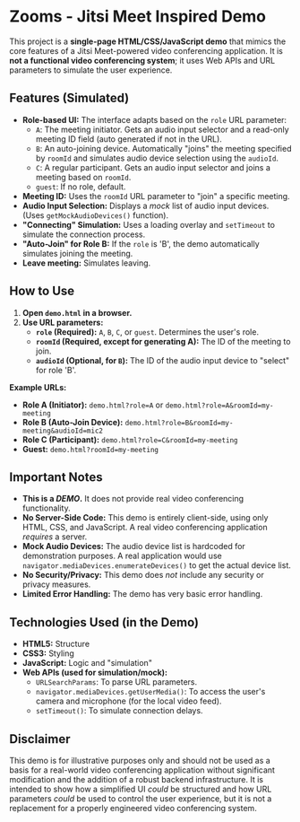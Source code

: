 # Zooms - Jitsi Meet Inspired Demo

This project is a **single-page HTML/CSS/JavaScript demo** that mimics the core features of a Jitsi Meet-powered video conferencing application.  It is **not a functional video conferencing system**; it uses Web APIs and URL parameters to simulate the user experience.

## Features (Simulated)

*   **Role-based UI:**  The interface adapts based on the `role` URL parameter:
    *   `A`:  The meeting initiator.  Gets an audio input selector and a read-only meeting ID field (auto generated if not in the URL).
    *   `B`:  An auto-joining device.  Automatically "joins" the meeting specified by `roomId` and simulates audio device selection using the `audioId`.
    *   `C`:  A regular participant.  Gets an audio input selector and joins a meeting based on `roomId`.
    *  `guest`: If no role, default.
*   **Meeting ID:** Uses the `roomId` URL parameter to "join" a specific meeting.
*   **Audio Input Selection:**  Displays a *mock* list of audio input devices.  (Uses `getMockAudioDevices()` function).
*   **"Connecting" Simulation:** Uses a loading overlay and `setTimeout` to simulate the connection process.
*   **"Auto-Join" for Role B:**  If the `role` is 'B', the demo automatically simulates joining the meeting.
*   **Leave meeting:** Simulates leaving.

## How to Use

1.  **Open `demo.html` in a browser.**
2.  **Use URL parameters:**
    *   **`role` (Required):**  `A`, `B`, `C`, or `guest`.  Determines the user's role.
    *   **`roomId` (Required, except for generating A):**  The ID of the meeting to join.
    *   **`audioId` (Optional, for `B`):** The ID of the audio input device to "select" for role 'B'.

**Example URLs:**

*   **Role A (Initiator):**  `demo.html?role=A` or `demo.html?role=A&roomId=my-meeting`
*   **Role B (Auto-Join Device):** `demo.html?role=B&roomId=my-meeting&audioId=mic2`
*   **Role C (Participant):** `demo.html?role=C&roomId=my-meeting`
*   **Guest:** `demo.html?roomId=my-meeting`

## Important Notes

*   **This is a *DEMO*.** It does not provide real video conferencing functionality.
*   **No Server-Side Code:** This demo is entirely client-side, using only HTML, CSS, and JavaScript. A real video conferencing application *requires* a server.
*   **Mock Audio Devices:** The audio device list is hardcoded for demonstration purposes.  A real application would use `navigator.mediaDevices.enumerateDevices()` to get the actual device list.
*   **No Security/Privacy:** This demo does *not* include any security or privacy measures.
*   **Limited Error Handling:** The demo has very basic error handling.

## Technologies Used (in the Demo)

*   **HTML5:** Structure
*   **CSS3:** Styling
*   **JavaScript:** Logic and "simulation"
*   **Web APIs (used for simulation/mock):**
    *   `URLSearchParams`: To parse URL parameters.
    *   `navigator.mediaDevices.getUserMedia()`:  To access the user's camera and microphone (for the local video feed).
    *   `setTimeout()`: To simulate connection delays.

## Disclaimer

This demo is for illustrative purposes only and should not be used as a basis for a real-world video conferencing application without significant modification and the addition of a robust backend infrastructure. It is intended to show how a simplified UI *could* be structured and how URL parameters *could* be used to control the user experience, but it is not a replacement for a properly engineered video conferencing system.

